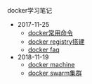 docker学习笔记

* 2017-11-25
  * [docker常用命令](docker-command.md)
  * [docker registry搭建](docker-registry.md)
  * [docker faq](docker-faq.md)
* 2018-11-19
  * [docker machine](docker-machine.md)
  * [docker swarm集群](docker-swarm.md)

